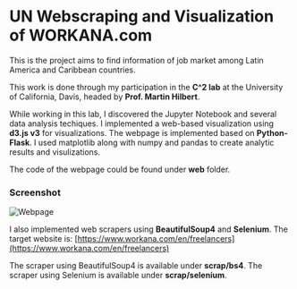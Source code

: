 # UN Webscraping and Visualization of WORKANA.com

This is the project aims to find information of job market among Latin America and Caribbean countries.

This work is done through my participation in the **C^2 lab** at the University of California, Davis, headed by **Prof. Martin Hilbert**.

While working in this lab, I discovered the Jupyter Notebook and several data analysis techiques.
I implemented a web-based visualization using **d3.js v3** for visualizations. The webpage is implemented based on **Python-Flask**.
I used matplotlib along with numpy and pandas to create analytic results and visulizations.

The code of the webpage could be found under **web** folder.

### Screenshot
![Webpage](https://github.com/hippoandy/UN_Webscraping_WORKANA/blob/master/web/screenshot.png)

I also implemented web scrapers using **BeautifulSoup4** and **Selenium**. The target website is: [https://www.workana.com/en/freelancers](https://www.workana.com/en/freelancers)

The scraper using BeautifulSoup4 is available under **scrap/bs4**.
The scraper using Selenium is available under **scrap/selenium**.
